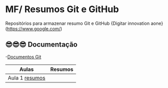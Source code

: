 # MF/ Resumos Git e GitHub






Repositórios  para armazenar resumo Git e GitHub 
{Digitar innovation aone}(https://www.google.com/)
## 😎😎😎 Documentação
-[Documentos Git](https://docs.github.com/pt)

| Aulas | Resumos |
|-------|---------|
| Aula 1 [resumos]()|